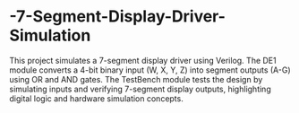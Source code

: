# -7-Segment-Display-Driver-Simulation
This project simulates a 7-segment display driver using Verilog. The DE1 module converts a 4-bit binary input (W, X, Y, Z) into segment outputs (A-G) using OR and AND gates. The TestBench module tests the design by simulating inputs and verifying 7-segment display outputs, highlighting digital logic and hardware simulation concepts.
